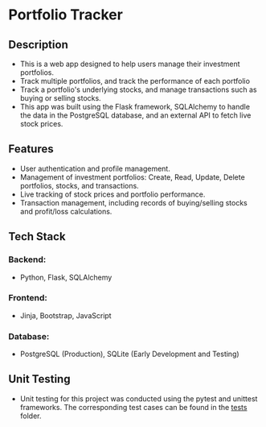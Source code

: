 # Portfolio Tracker

## Description

- This is a web app designed to help users manage their investment portfolios.
- Track multiple portfolios, and track the performance of each portfolio
- Track a portfolio's underlying stocks, and manage transactions such as buying or selling stocks.
- This app was built using the Flask framework, SQLAlchemy to handle the data in the PostgreSQL database, and an
  external API to fetch live stock prices.

## Features

- User authentication and profile management.
- Management of investment portfolios: Create, Read, Update, Delete portfolios, stocks, and transactions.
- Live tracking of stock prices and portfolio performance.
- Transaction management, including records of buying/selling stocks and profit/loss calculations.

## Tech Stack

### Backend:

- Python, Flask, SQLAlchemy

### Frontend:

- Jinja, Bootstrap, JavaScript

### Database:

- PostgreSQL (Production), SQLite (Early Development and Testing)

## Unit Testing

- Unit testing for this project was conducted using the pytest and unittest frameworks. The corresponding test cases can
  be found in the [tests](tests/) folder.